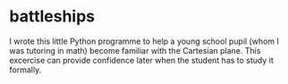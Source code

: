 # battleships
I wrote this little Python programme to help a young school pupil (whom I was tutoring in math) become familiar with the Cartesian plane. This excercise can provide confidence later when the student has to study it formally.

